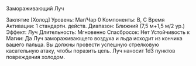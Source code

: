 
Замораживающий Луч

Заклятие [Холод]
Уровень: Маг/Чар 0
Компоненты: В, С
Время Активации: 1 стандартн. действ.
Диапазон: Ближний (7,5 м+1,5 м/2 ур.)
Эффект: Луч
Длительность: Мгновенно
Спасбросок: Нет
Устойчивость к Магии: Да
Луч замораживающего воздуха и льда
исходит из кончика вашего пальца. Вы
должны провести успешную стрелковую касательную атаку, чтобы поразить
цель. Луч наносит 1d3 пунктов повреждения холодом.